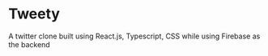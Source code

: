# Tweety

A twitter clone built using React.js, Typescript, CSS while using Firebase as the backend

